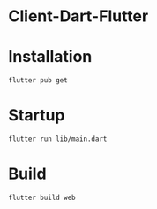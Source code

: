 # Client-Dart-Flutter

# Installation
`flutter pub get`

# Startup
`flutter run lib/main.dart`

# Build
`flutter build web`